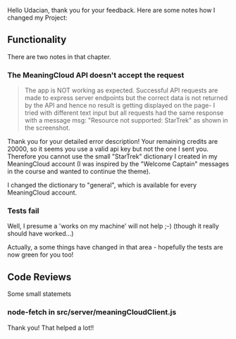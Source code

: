 Hello Udacian,
thank you for your feedback.
Here are some notes how I changed my Project:

## Functionality
There are two notes in that chapter.
### The MeaningCloud API doesn't accept the request
>The app is NOT working as expected. Successful API requests are made to express server endpoints but the correct data is not returned by the API and hence no result is getting displayed on the page- I tried with different text input but all requests had the same response with a message msg: "Resource not supported: StarTrek" as shown in the screenshot.

Thank you for your detailed error description! Your remaining credits are 20000, so it seems you use a valid api key but not the one I sent you. Therefore you cannot use the small "StarTrek" dictionary I created in my MeaningCloud account (I was inspired by the "Welcome Captain" messages in the course and wanted to continue the theme).

I changed the dictionary to "general", which is available for every MeaningCloud account.

### Tests fail
Well, I presume a 'works on my machine' will not help ;-) (though it really should have worked...)

Actually, a some things have changed in that area - hopefully the tests are now green for you too!

## Code Reviews
Some small statemets 

### node-fetch in src/server/meaningCloudClient.js 
Thank you! That helped a lot!!

